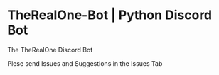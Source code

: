 # TheRealOne-Bot | Python Discord Bot

The TheRealOne Discord Bot

Plese send Issues and Suggestions in the Issues Tab
